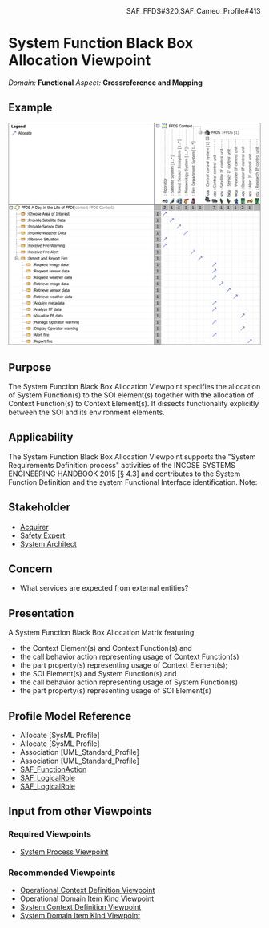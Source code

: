 <div align="right">SAF_FFDS#320,SAF_Cameo_Profile#413</div>

# System Function Black Box Allocation Viewpoint
*Domain:* **Functional** *Aspect:* **Crossreference and Mapping**
## Example
![FFDS Context Definition Allocation of Usage](../diagrams/FFDS-Context-Definition-Allocation-of-Usage.svg)
## Purpose
The System Function Black Box Allocation Viewpoint specifies the allocation of System Function(s) to the SOI element(s) together with the allocation of Context Function(s) to Context Element(s). It dissects functionality explicitly between the SOI and its environment elements.
## Applicability
The System Function Black Box Allocation Viewpoint supports the "System Requirements Definition process" activities of the INCOSE SYSTEMS ENGINEERING HANDBOOK 2015 [§ 4.3] and contributes to the System Function Definition and the system Functional Interface identification.
Note:
## Stakeholder
* [Acquirer](../stakeholders.md#Acquirer)
* [Safety Expert](../stakeholders.md#Safety-Expert)
* [System Architect](../stakeholders.md#System-Architect)
## Concern
* What services are expected from external entities?
## Presentation
A System Function Black Box Allocation Matrix featuring
* the Context Element(s) and Context Function(s) and
* the call behavior action representing usage of Context Function(s)
* the part property(s) representing usage of Context Element(s);
* the SOI Element(s) and System Function(s) and
* the call behavior action representing usage of System Function(s)
* the part property(s) representing usage of SOI Element(s)

## Profile Model Reference
* Allocate [SysML Profile]
* Allocate [SysML Profile]
* Association [UML_Standard_Profile]
* Association [UML_Standard_Profile]
* [SAF_FunctionAction](../stereotypes.md#SAF_FunctionAction)
* [SAF_LogicalRole](../stereotypes.md#SAF_LogicalRole)
* [SAF_LogicalRole](../stereotypes.md#SAF_LogicalRole)
## Input from other Viewpoints
### Required Viewpoints
* [System Process Viewpoint](System-Process-Viewpoint.md)
### Recommended Viewpoints
* [Operational Context Definition Viewpoint](Operational-Context-Definition-Viewpoint.md)
* [Operational Domain Item Kind Viewpoint](Operational-Domain-Item-Kind-Viewpoint.md)
* [System Context Definition Viewpoint](System-Context-Definition-Viewpoint.md)
* [System Domain Item Kind Viewpoint](System-Domain-Item-Kind-Viewpoint.md)
